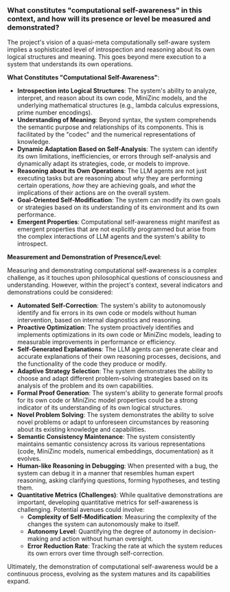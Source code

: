 ### What constitutes "computational self-awareness" in this context, and how will its presence or level be measured and demonstrated?

The project's vision of a quasi-meta computationally self-aware system implies a sophisticated level of introspection and reasoning about its own logical structures and meaning. This goes beyond mere execution to a system that understands its own operations.

**What Constitutes "Computational Self-Awareness"**:

*   **Introspection into Logical Structures**: The system's ability to analyze, interpret, and reason about its own code, MiniZinc models, and the underlying mathematical structures (e.g., lambda calculus expressions, prime number encodings).
*   **Understanding of Meaning**: Beyond syntax, the system comprehends the semantic purpose and relationships of its components. This is facilitated by the "codec" and the numerical representations of knowledge.
*   **Dynamic Adaptation Based on Self-Analysis**: The system can identify its own limitations, inefficiencies, or errors through self-analysis and dynamically adapt its strategies, code, or models to improve.
*   **Reasoning about its Own Operations**: The LLM agents are not just executing tasks but are reasoning about *why* they are performing certain operations, *how* they are achieving goals, and *what* the implications of their actions are on the overall system.
*   **Goal-Oriented Self-Modification**: The system can modify its own goals or strategies based on its understanding of its environment and its own performance.
*   **Emergent Properties**: Computational self-awareness might manifest as emergent properties that are not explicitly programmed but arise from the complex interactions of LLM agents and the system's ability to introspect.

**Measurement and Demonstration of Presence/Level**:

Measuring and demonstrating computational self-awareness is a complex challenge, as it touches upon philosophical questions of consciousness and understanding. However, within the project's context, several indicators and demonstrations could be considered:

*   **Automated Self-Correction**: The system's ability to autonomously identify and fix errors in its own code or models without human intervention, based on internal diagnostics and reasoning.
*   **Proactive Optimization**: The system proactively identifies and implements optimizations in its own code or MiniZinc models, leading to measurable improvements in performance or efficiency.
*   **Self-Generated Explanations**: The LLM agents can generate clear and accurate explanations of their own reasoning processes, decisions, and the functionality of the code they produce or modify.
*   **Adaptive Strategy Selection**: The system demonstrates the ability to choose and adapt different problem-solving strategies based on its analysis of the problem and its own capabilities.
*   **Formal Proof Generation**: The system's ability to generate formal proofs for its own code or MiniZinc model properties could be a strong indicator of its understanding of its own logical structures.
*   **Novel Problem Solving**: The system demonstrates the ability to solve novel problems or adapt to unforeseen circumstances by reasoning about its existing knowledge and capabilities.
*   **Semantic Consistency Maintenance**: The system consistently maintains semantic consistency across its various representations (code, MiniZinc models, numerical embeddings, documentation) as it evolves.
*   **Human-like Reasoning in Debugging**: When presented with a bug, the system can debug it in a manner that resembles human expert reasoning, asking clarifying questions, forming hypotheses, and testing them.
*   **Quantitative Metrics (Challenges)**: While qualitative demonstrations are important, developing quantitative metrics for self-awareness is challenging. Potential avenues could involve:
    *   **Complexity of Self-Modification**: Measuring the complexity of the changes the system can autonomously make to itself.
    *   **Autonomy Level**: Quantifying the degree of autonomy in decision-making and action without human oversight.
    *   **Error Reduction Rate**: Tracking the rate at which the system reduces its own errors over time through self-correction.

Ultimately, the demonstration of computational self-awareness would be a continuous process, evolving as the system matures and its capabilities expand.